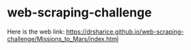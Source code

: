 # web-scraping-challenge

Here is the web link:
https://drsharice.github.io/web-scraping-challenge/Missions_to_Mars/index.html
